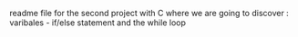 readme file for the second project with C where we are going to discover : varibales - if/else statement and the while loop
